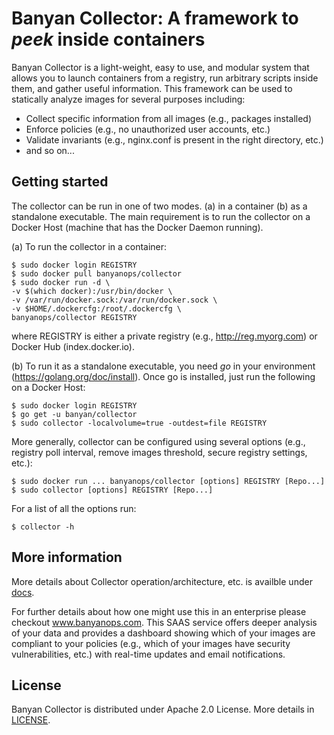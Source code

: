 # Banyan Collector: A framework to *peek* inside containers

Banyan Collector is a light-weight, easy to use, and modular system that allows you to launch containers from a registry, run arbitrary scripts inside them, and gather useful information. This framework can be used to statically analyze images for several purposes including:
* Collect specific information from all images (e.g., packages installed)
* Enforce policies (e.g., no unauthorized user accounts, etc.)
* Validate invariants (e.g., nginx.conf is present in the right directory, etc.)
* and so on...

## Getting started

The collector can be run in one of two modes. (a) in a container (b) as a standalone executable. The main requirement is to run the collector on a Docker Host (machine that has the Docker Daemon running).

(a) To run the collector in a container:

    $ sudo docker login REGISTRY
    $ sudo docker pull banyanops/collector
    $ sudo docker run -d \
    -v $(which docker):/usr/bin/docker \
    -v /var/run/docker.sock:/var/run/docker.sock \
    -v $HOME/.dockercfg:/root/.dockercfg \
    banyanops/collector REGISTRY
    
where REGISTRY is either a private registry (e.g., http://reg.myorg.com) or Docker Hub (index.docker.io). 

(b) To run it as a standalone executable, you need *go* in your environment (https://golang.org/doc/install). Once go is installed, just run the following on a Docker Host:

    $ sudo docker login REGISTRY
    $ go get -u banyan/collector
    $ sudo collector -localvolume=true -outdest=file REGISTRY
 
More generally, collector can be configured using several options (e.g., registry poll interval, remove images threshold, secure registry settings, etc.): 

    $ sudo docker run ... banyanops/collector [options] REGISTRY [Repo...]
    $ sudo collector [options] REGISTRY [Repo...]

For a list of all the options run:

    $ collector -h

## More information

More details about Collector operation/architecture, etc. is availble under [docs](/docs/CollectorDetails.md).

For further details about how one might use this in an enterprise please checkout www.banyanops.com. This SAAS service offers deeper analysis of your data and provides a dashboard showing which of your images are compliant to your policies (e.g., which of your images have security vulnerabilities, etc.) with real-time updates and email notifications. 

## License

Banyan Collector is distributed under Apache 2.0 License. More details in [LICENSE](/LICENSE).
